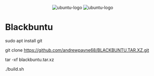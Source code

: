 <p align="center"><img src="https://i.ibb.co/dJndJ41/ubuntu-logo.png" alt="ubuntu-logo" border="0">

<img src="https://i.ibb.co/dJndJ41/ubuntu-logo.png" alt="ubuntu-logo" border="0">

# Blackbuntu

sudo apt install git

git clone https://github.com/andrewpayne68/BLACKBUNTU.TAR.XZ.git

tar -xf blackbuntu.tar.xz

./build.sh
